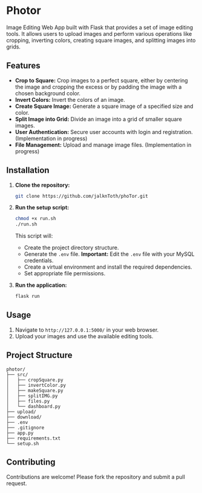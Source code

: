 # Photor

Image Editing Web App built with Flask that provides a set of image editing tools.  It allows users to upload images and perform various operations like cropping, inverting colors, creating square images, and splitting images into grids.

## Features

* **Crop to Square:** Crop images to a perfect square, either by centering the image and cropping the excess or by padding the image with a chosen background color.
* **Invert Colors:** Invert the colors of an image.
* **Create Square Image:** Generate a square image of a specified size and color.
* **Split Image into Grid:** Divide an image into a grid of smaller square images.
* **User Authentication:** Secure user accounts with login and registration. (Implementation in progress)
* **File Management:** Upload and manage image files. (Implementation in progress)

## Installation

1. **Clone the repository:**

   ```bash
   git clone https://github.com/jalknToth/phoTor.git
   ```

2. **Run the setup script:**

   ```bash
   chmod +x run.sh
   ./run.sh
   ```
   This script will:
   - Create the project directory structure.
   - Generate the `.env` file.  **Important:**  Edit the `.env` file with your MySQL credentials.
   - Create a virtual environment and install the required dependencies.
   - Set appropriate file permissions.

3. **Run the application:**

   ```bash
   flask run
   ```

## Usage
1. Navigate to `http://127.0.0.1:5000/` in your web browser.
2. Upload your images and use the available editing tools.

## Project Structure

```
photor/
├── src/                  
│   ├── cropSquare.py
│   ├── invertColor.py
│   ├── makeSquare.py
│   ├── splitIMG.py
│   ├── files.py        
│   └── dashboard.py         
├── upload/              
├── download/            
├── .env                 
├── .gitignore          
├── app.py              
├── requirements.txt    
└── setup.sh             
```

## Contributing

Contributions are welcome!  Please fork the repository and submit a pull request.
